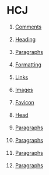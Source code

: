 # HCJ

<ol>
  <li><a href="https://www.w3schools.com/html/html_comments.asp">Comments</a></li><br>
  <li><a href="https://www.w3schools.com/html/html_headings.asp">Heading</a></li><br>
  <li><a href="https://www.w3schools.com/html/html_paragraphs.asp">Paragraphs</a></li><br>
  <li><a href="https://www.w3schools.com/html/html_formatting.asp">Formatting</a></li><br>
  <li><a href="https://www.w3schools.com/html/html_links.asp">Links</a></li><br>
  <li><a href="https://www.w3schools.com/html/html_images.asp">Images</a></li><br>
  <li><a href="https://www.w3schools.com/html/html_favicon.asp">Favicon</a></li><br>
  <li><a href="https://www.w3schools.com/html/html_head.asp">Head</a></li><br>
  <li><a href="">Paragraphs</a></li><br>
  <li><a href="">Paragraphs</a></li><br>
  <li><a href="">Paragraphs</a></li><br>
  <li><a href="">Paragraphs</a></li><br>
</ol>
